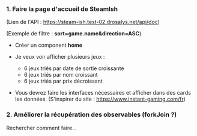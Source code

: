 
### 1. Faire la page d'accueil de SteamIsh

(Lien de l'API : https://steam-ish.test-02.drosalys.net/api/doc)

(Exemple de filtre : **sort=game.name&direction=ASC**)

- Créer un component **home**
- Je veux voir afficher plusieurs jeux :
  - 6 jeux triés par date de sortie croissante
  - 6 jeux triés par nom croissant
  - 6 jeux triés par prix décroissant

- Vous devrez faire les interfaces nécessaires et afficher dans des cards les données.
  (S'inspirer du site : https://www.instant-gaming.com/fr)


### 2. Améliorer la récupération des observables (forkJoin ?)

Rechercher comment faire...



